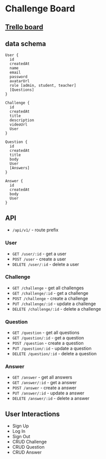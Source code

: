 # Challenge Board

## [Trello board](https://trello.com/b/rBx6i0Lt/challenge-board)

## data schema
```
User {
  id
  createdAt
  name
  email
  password
  avatarUrl
  role [admin, student, teacher]
  [Questions]
}

Challenge {
  id
  createdAt
  title
  description
  videoUrl
  User
}

Question {
  id
  createdAt
  title
  body
  User
  [Answers]
}

Answer {
  id
  createdAt
  body
  User
}
```

## API

- `/api/v1/` - route prefix

### User
- `GET /user/:id` - get a user
- `POST /user` - create a user
- `DELETE /user/:id` - delete a user


### Challenge
- `GET /challenge` - get all challenges
- `GET /challenge/:id` - get a challenge
- `POST /challenge` - create a challenge
- `PUT /challenge/:id` - update a challenge
- `DELETE /challenge/:id` - delete a challenge


### Question
- `GET /question` - get all questions
- `GET /question/:id` - get a question
- `POST /question` - create a question
- `PUT /question/:id` - update a question
- `DELETE /question/:id` - delete a question


### Answer
- `GET /answer` - get all answers
- `GET /answer/:id` - get a answer
- `POST /answer` - create a answer
- `PUT /answer/:id` - update a answer
- `DELETE /answer/:id` - delete a answer

## User Interactions

- Sign Up
- Log In
- Sign Out
- CRUD Challenge
- CRUD Question
- CRUD Answer